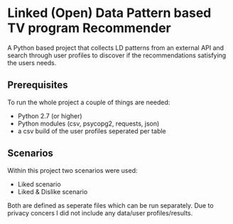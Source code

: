 # Linked (Open) Data Pattern based TV program Recommender
A Python based project that collects LD patterns from an external API and search through user profiles to discover if the recommendations satisfying the users needs. 

Prerequisites
-----
To run the whole project a couple of things are needed:
* Python 2.7 (or higher) 
* Python modules (csv, psycopg2, requests, json)
* a csv build of the user profiles seperated per table

Scenarios
-----
Within this project two scenarios were used:
* Liked scenario
* Liked & Dislike scenario

Both are defined as seperate files which can be run separately. Due to privacy concers I did not include any data/user profiles/results.
